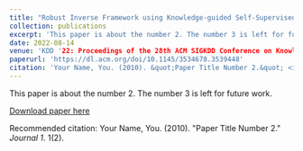 ```yaml
---
title: "Robust Inverse Framework using Knowledge-guided Self-Supervised Learning: An application to Hydrology"
collection: publications
excerpt: 'This paper is about the number 2. The number 3 is left for future work.'
date: 2022-08-14
venue: 'KDD '22: Proceedings of the 28th ACM SIGKDD Conference on Knowledge Discovery and Data Mining'
paperurl: 'https://dl.acm.org/doi/10.1145/3534678.3539448'
citation: 'Your Name, You. (2010). &quot;Paper Title Number 2.&quot; <i>Journal 1</i>. 1(2).'
---
```

This paper is about the number 2. The number 3 is left for future work.

[Download paper here](http://academicpages.github.io/files/paper2.pdf)

Recommended citation: Your Name, You. (2010). "Paper Title Number 2." <i>Journal 1</i>. 1(2).
